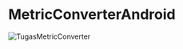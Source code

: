 # MetricConverterAndroid
![TugasMetricConverter](https://github.com/user-attachments/assets/f5cc6530-7804-44b5-9b0d-0b1ff9821491)
